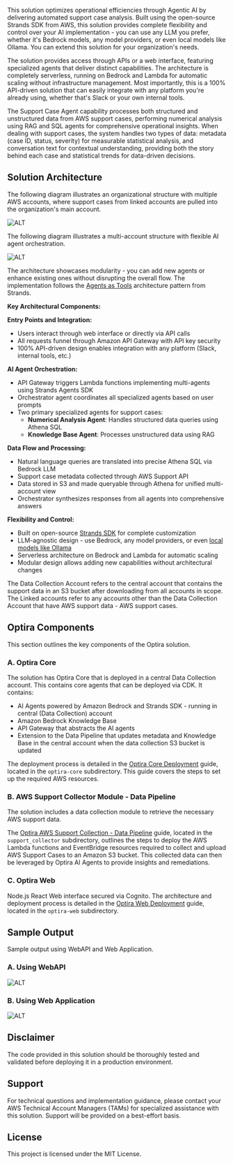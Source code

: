 This solution optimizes operational efficiencies through Agentic AI by delivering automated support case analysis. Built using the open-source Strands SDK from AWS, this solution provides complete flexibility and control over your AI implementation - you can use any LLM you prefer, whether it's Bedrock models, any model providers, or even local models like Ollama. You can extend this solution for your organization's needs.

The solution provides access through APIs or a web interface, featuring specialized agents that deliver distinct capabilities. The architecture is completely serverless, running on Bedrock and Lambda for automatic scaling without infrastructure management. Most importantly, this is a 100% API-driven solution that can easily integrate with any platform you're already using, whether that's Slack or your own internal tools.

The Support Case Agent capability processes both structured and unstructured data from AWS support cases, performing numerical analysis using RAG and SQL agents for comprehensive operational insights. When dealing with support cases, the system handles two types of data: metadata (case ID, status, severity) for measurable statistical analysis, and conversation text for contextual understanding, providing both the story behind each case and statistical trends for data-driven decisions.

## Solution Architecture

The following diagram illustrates an organizational structure with multiple AWS accounts, where support cases from linked accounts are pulled into the organization's main account. 

![ALT](img/OrgDeploymentArchitecture.png)

The following diagram illustrates a multi-account structure with flexible AI agent orchestration. 

![ALT](img/optira-arch.png)

The architecture showcases modularity - you can add new agents or enhance existing ones without disrupting the overall flow. The implementation follows the [Agents as Tools](https://strandsagents.com/latest/documentation/docs/user-guide/concepts/multi-agent/agents-as-tools/) architecture pattern from Strands.

**Key Architectural Components:**

**Entry Points and Integration:**
- Users interact through web interface or directly via API calls
- All requests funnel through Amazon API Gateway with API key security
- 100% API-driven design enables integration with any platform (Slack, internal tools, etc.)

**AI Agent Orchestration:**
- API Gateway triggers Lambda functions implementing multi-agents using Strands Agents SDK
- Orchestrator agent coordinates all specialized agents based on user prompts
- Two primary specialized agents for support cases:
  - **Numerical Analysis Agent**: Handles structured data queries using Athena SQL
  - **Knowledge Base Agent**: Processes unstructured data using RAG

**Data Flow and Processing:**
- Natural language queries are translated into precise Athena SQL via Bedrock LLM
- Support case metadata collected through AWS Support API
- Data stored in S3 and made queryable through Athena for unified multi-account view
- Orchestrator synthesizes responses from all agents into comprehensive answers

**Flexibility and Control:**
- Built on open-source [Strands SDK](https://strandsagents.com/latest/documentation/docs/) for complete customization
- LLM-agnostic design - use Bedrock, any model providers, or even [local models like Ollama](https://strandsagents.com/latest/documentation/docs/user-guide/concepts/model-providers/ollama/)
- Serverless architecture on Bedrock and Lambda for automatic scaling
- Modular design allows adding new capabilities without architectural changes

The Data Collection Account refers to the central account that contains the support data in an S3 bucket after downloading from all accounts in scope. The Linked accounts refer to any accounts other than the Data Collection Account that have AWS support data - AWS support cases.

## Optira Components

This section outlines the key components of the Optira solution. 

### A. Optira Core

The solution has Optira Core that is deployed in a central Data Collection account. This contains core agents that can be deployed via CDK. It contains:
 - AI Agents powered by Amazon Bedrock and Strands SDK - running in central (Data Collection) account
 - Amazon Bedrock Knowledge Base
 - API Gateway that abstracts the AI agents
 - Extension to the Data Pipeline that updates metadata and Knowledge Base in the central account when the data collection S3 bucket is updated

The deployment process is detailed in the [Optira Core Deployment](./optira-core/README.md) guide, located in the `optira-core` subdirectory. This guide covers the steps to set up the required AWS resources.

### B. AWS Support Collector Module - Data Pipeline

The solution includes a data collection module to retrieve the necessary AWS support data.

The [Optira AWS Support Collection - Data Pipeline](./support_collector/README.md) guide, located in the `support_collector` subdirectory, outlines the steps to deploy the AWS Lambda functions and EventBridge resources required to collect and upload AWS Support Cases to an Amazon S3 bucket. This collected data can then be leveraged by Optira AI Agents to provide insights and remediations.

### C. Optira Web

Node.js React Web interface secured via Cognito. The architecture and deployment process is detailed in the [Optira Web Deployment](./optira-web/README.md) guide, located in the `optira-web` subdirectory. 

## Sample Output
Sample output using WebAPI and Web Application.
### A. Using WebAPI

![ALT](img/APISampleOutput.png)

### B. Using Web Application

![ALT](img/WebSampleOutput.png)

## Disclaimer

The code provided in this solution should be thoroughly tested and validated before deploying it in a production environment.

## Support

For technical questions and implementation guidance, please contact your AWS Technical Account Managers (TAMs) for specialized assistance with this solution. Support will be provided on a best-effort basis.

## License

This project is licensed under the MIT License.
